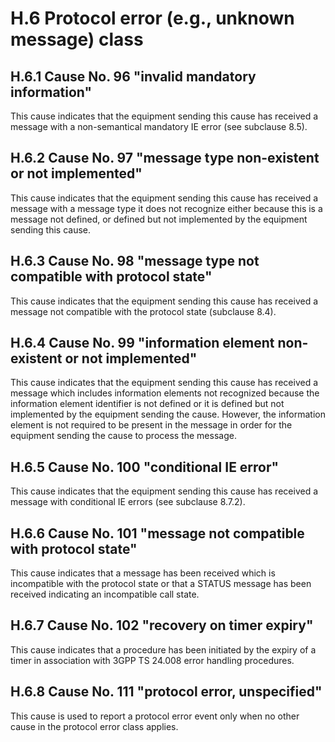 
H.6 Protocol error (e.g., unknown message) class
================================================

H.6.1 Cause No. 96 \"invalid mandatory information\"
----------------------------------------------------

This cause indicates that the equipment sending this cause has received
a message with a non-semantical mandatory IE error (see subclause 8.5).

H.6.2 Cause No. 97 \"message type non-existent or not implemented\"
-------------------------------------------------------------------

This cause indicates that the equipment sending this cause has received
a message with a message type it does not recognize either because this
is a message not defined, or defined but not implemented by the
equipment sending this cause.

H.6.3 Cause No. 98 \"message type not compatible with protocol state\"
----------------------------------------------------------------------

This cause indicates that the equipment sending this cause has received
a message not compatible with the protocol state (subclause 8.4).

H.6.4 Cause No. 99 \"information element non-existent or not implemented\"
--------------------------------------------------------------------------

This cause indicates that the equipment sending this cause has received
a message which includes information elements not recognized because the
information element identifier is not defined or it is defined but not
implemented by the equipment sending the cause. However, the information
element is not required to be present in the message in order for the
equipment sending the cause to process the message.

H.6.5 Cause No. 100 \"conditional IE error\"
--------------------------------------------

This cause indicates that the equipment sending this cause has received
a message with conditional IE errors (see subclause 8.7.2).

H.6.6 Cause No. 101 \"message not compatible with protocol state\"
------------------------------------------------------------------

This cause indicates that a message has been received which is
incompatible with the protocol state or that a STATUS message has been
received indicating an incompatible call state.

H.6.7 Cause No. 102 \"recovery on timer expiry\"
------------------------------------------------

This cause indicates that a procedure has been initiated by the expiry
of a timer in association with 3GPP TS 24.008 error handling procedures.

H.6.8 Cause No. 111 \"protocol error, unspecified\"
---------------------------------------------------

This cause is used to report a protocol error event only when no other
cause in the protocol error class applies.
